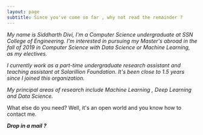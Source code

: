 ```yaml
---
layout: page
subtitle: Since you've come so far , why not read the remainder ?
---
```


_My name is Siddharth Divi, I'm a Computer Science undergraduate at SSN College of Engineering.
I'm interested in pursuing my Master's abroad in the fall of 2019 in Computer Science with
Data Science or Machine Learning, as my electives._

_I currently work as a part-time undergraduate research assistant and teaching assistant at
Solarillion Foundation. It's been close to 1.5 years since I joined this organization._

_My principal areas of research include Machine Learning , Deep Learning and Data Science._

What else do you need? Well, it's an open world and you know how to contact me.

**_Drop in a mail ?_**
